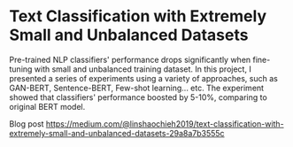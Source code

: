 #  Text Classification with Extremely Small and Unbalanced Datasets

Pre-trained NLP classifiers' performance drops significantly when fine-tuning with small and unbalanced training dataset. In this project, I presented a series of experiments using a variety of approaches, such as GAN-BERT, Sentence-BERT, Few-shot learning... etc. The experiment showed that classifiers' performance boosted by 5-10%, comparing to original BERT model.

Blog post
https://medium.com/@linshaochieh2019/text-classification-with-extremely-small-and-unbalanced-datasets-29a8a7b3555c
